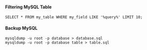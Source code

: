 #### Filtering MySQL Table

    SELECT * FROM my_table WHERE my_field LIKE '%query%' LIMIT 10;


#### Backup MySQL 

    mysqldump -u root -p database > database.sql
    mysqldump -u root -p database table > table.sql 





